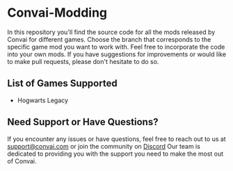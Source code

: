 # Convai-Modding
In this repository you'll find the source code for all the mods released by Convai for different games. Choose the branch that corresponds to the specific game mod you want to work with. Feel free to incorporate the code into your own mods. If you have suggestions for improvements or would like to make pull requests, please don't hesitate to do so.

## List of Games Supported
- Hogwarts Legacy

## Need Support or Have Questions?
If you encounter any issues or have questions, feel free to reach out to us at support@convai.com or join the community on [Discord](https://discord.gg/UVvBgV3xQ5) Our team is dedicated to providing you with the support you need to make the most out of Convai.
